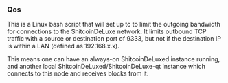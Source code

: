 ### Qos ###

This is a Linux bash script that will set up tc to limit the outgoing bandwidth for connections to the ShitcoinDeLuxe network. It limits outbound TCP traffic with a source or destination port of 9333, but not if the destination IP is within a LAN (defined as 192.168.x.x).

This means one can have an always-on ShitcoinDeLuxed instance running, and another local ShitcoinDeLuxed/ShitcoinDeLuxe-qt instance which connects to this node and receives blocks from it.
